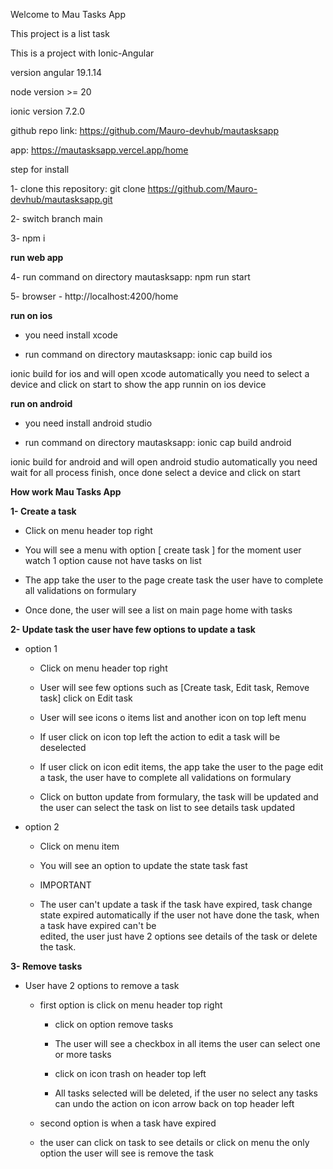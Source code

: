 Welcome to Mau Tasks App

This project is a list task

This is a project with Ionic-Angular

version angular 19.1.14

node version >= 20

ionic version 7.2.0

github repo link: https://github.com/Mauro-devhub/mautasksapp

app: https://mautasksapp.vercel.app/home

step for install

1- clone this repository: git clone https://github.com/Mauro-devhub/mautasksapp.git

2- switch branch main

3- npm i

**run web app**

4- run command on directory mautasksapp: npm run start

5- browser - http://localhost:4200/home

**run on ios**

- you need install xcode

- run command on directory mautasksapp: ionic cap build ios

ionic build for ios and will open xcode automatically you need to select a device and click on start to show the app runnin on ios device

**run on android**

- you need install android studio

- run command on directory mautasksapp: ionic cap build android

ionic build for android and will open android studio automatically you need wait for all process finish, once done select a device and click on start

**How work Mau Tasks App**

**1- Create a task**

- Click on menu header top right

- You will see a menu with option [ create task ] for the moment user watch 1 option cause not have tasks on list

- The app take the user to the page create task the user have to complete all validations on formulary

- Once done, the user will see a list on main page home with tasks

**2- Update task the user have few options to update a task**

- option 1

  - Click on menu header top right

  - User will see few options such as [Create task, Edit task, Remove task] click on Edit task

  - User will see icons o items list and another icon on top left menu
  
  - If user click on icon top left the action to edit a task will be deselected

  - If user click on icon edit items, the app take the user to the page edit a task, the user have to complete all validations on formulary

  - Click on button update from formulary, the task will be updated and the user can select the task on list to see details task updated

- option 2

  - Click on menu item

  - You will see an option to update the state task fast

  - IMPORTANT

  - The user can't update a task if the task have expired, task change state expired automatically if the user not have done the task, when a task have expired can't be     
    edited, the user just have 2 options see details of the task or delete the task.
    
**3- Remove tasks**

- User have 2 options to remove a task
 
  - first option is click on menu header top right
 
    - click on option remove tasks
 
    - The user will see a checkbox in all items the user can select one or more tasks
 
    - click on icon trash on header top left
   
    - All tasks selected will be deleted, if the user no select any tasks can undo the action on icon arrow back on top header left

  - second option is when a task have expired
 
  - the user can click on task to see details or click on menu the only option the user will see is remove the task
